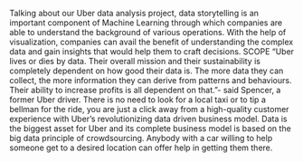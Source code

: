 Talking about our Uber data analysis project, data storytelling is an important
component of Machine Learning through which companies are able to understand
the background of various operations. With the help of visualization, companies can
avail the benefit of understanding the complex data and gain insights that would help
them to craft decisions.
SCOPE
“Uber lives or dies by data. Their overall mission and their sustainability is
completely dependent on how good their data is. The more data they can
collect, the more information they can derive from patterns and behaviours.
Their ability to increase profits is all dependent on that.”- said Spencer, a
former Uber driver.
There is no need to look for a local taxi or to tip a bellman for the ride, you are
just a click away from a high-quality customer experience with Uber’s
revolutionizing data driven business model. Data is the biggest asset for Uber
and its complete business model is based on the big data principle of
crowdsourcing. Anybody with a car willing to help someone get to a desired
location can offer help in getting them there.
